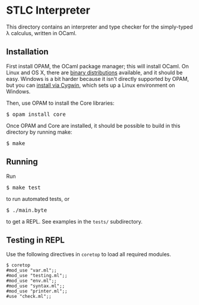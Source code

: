 # STLC Interpreter

This directory contains an interpreter and type checker for the
simply-typed λ calculus, written in OCaml.

## Installation

First install OPAM, the OCaml package manager; this will install OCaml.
On Linux and OS X, there are [binary distributions][OPAM] available, and
it should be easy. Windows is a bit harder because it isn't directly
supported by OPAM, but you can [install via Cygwin][OPAM-Cygwin], which
sets up a Linux environment on Windows.

Then, use OPAM to install the Core libraries:

<pre>
$ opam install core
</pre>

Once OPAM and Core are installed, it should be possible to build in this
directory by running make:

<pre>
$ make
</pre>

## Running

Run

<pre>
$ make test
</pre>

to run automated tests, or

<pre>
$ ./main.byte
</pre>

to get a REPL. See examples in the `tests/` subdirectory.

## Testing in REPL

Use the following directives in `coretop` to load all required modules.

```
$ coretop
#mod_use "var.ml";;
#mod_use "testing.ml";;
#mod_use "env.ml";;
#mod_use "syntax.ml";;
#mod_use "printer.ml";;
#use "check.ml";;
```

[OPAM]: https://opam.ocaml.org/doc/Install.html

[OPAM-Cygwin]: https://fdopen.github.io/opam-repository-mingw/installation/

